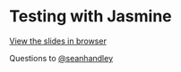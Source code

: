 # Testing with Jasmine

[View the slides in browser](http://sucs.org/~talyn256/jasmine-talk/)

Questions to [@seanhandley](http://twitter.com/#!/seanhandley)